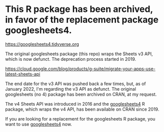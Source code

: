 # This R package has been archived, in favor of the replacement package googlesheets4.

<https://googlesheets4.tidyverse.org>

The original googlesheets package (this repo) wraps the Sheets v3 API, which is now defunct.
The deprecation process started in 2019.

<https://cloud.google.com/blog/products/g-suite/migrate-your-apps-use-latest-sheets-api>

The end date for the v3 API was pushed back a few times, but, as of January 2022, I'm regarding the v3 API as defunct.
The original googlesheets (no 4) package has been archived on CRAN, at my request.

The v4 Sheets API was introduced in 2016 and the [googlesheets4](https://googlesheets4.tidyverse.org) R package, which wraps the v4 API, has been available on CRAN since 2019.

If you are looking for a replacement for the googlesheets R package, you want to use [googlesheets4](https://googlesheets4.tidyverse.org) now.
